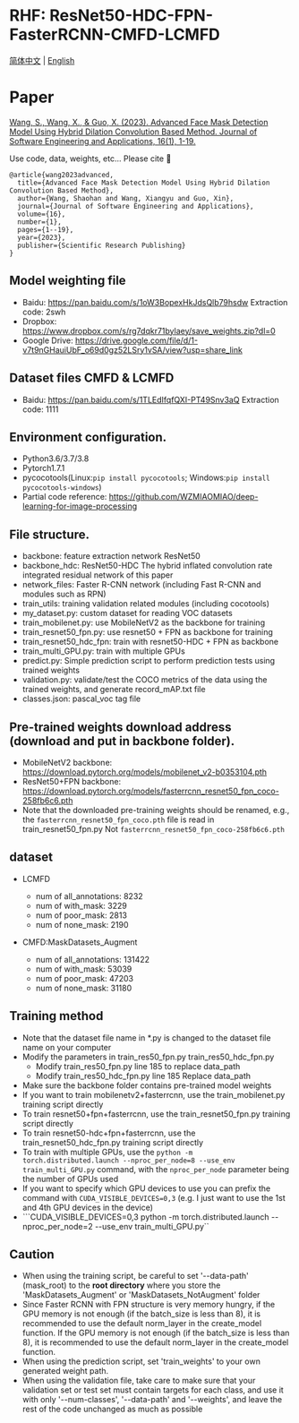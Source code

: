 # RHF: ResNet50-HDC-FPN-FasterRCNN-CMFD-LCMFD

[简体中文](https://github.com/shiningxy/RHF/blob/master/README_zh.md) | [English](https://github.com/shiningxy/RHF)

# Paper

[Wang, S., Wang, X., & Guo, X. (2023). Advanced Face Mask Detection Model Using Hybrid Dilation Convolution Based Method. Journal of Software Engineering and Applications, 16(1), 1-19.](https://www.scirp.org/pdf/jsea_2023013111424794.pdf)

Use code, data, weights, etc... Please cite 💝
```
@article{wang2023advanced,
  title={Advanced Face Mask Detection Model Using Hybrid Dilation Convolution Based Method},
  author={Wang, Shaohan and Wang, Xiangyu and Guo, Xin},
  journal={Journal of Software Engineering and Applications},
  volume={16},
  number={1},
  pages={1--19},
  year={2023},
  publisher={Scientific Research Publishing}
}
```

## Model weighting file

* Baidu: https://pan.baidu.com/s/1oW3BopexHkJdsQlb79hsdw  Extraction code: 2swh
* Dropbox: https://www.dropbox.com/s/rg7dqkr71bylaey/save_weights.zip?dl=0
* Google Drive: https://drive.google.com/file/d/1-v7t9nGHauiUbF_o69d0gz52LSry1vSA/view?usp=share_link

## Dataset files CMFD & LCMFD

* Baidu: https://pan.baidu.com/s/1TLEdIfqfQXI-PT49Snv3aQ  Extraction code: 1111


## Environment configuration.
* Python3.6/3.7/3.8
* Pytorch1.7.1
* pycocotools(Linux:``pip install pycocotools``; Windows:``pip install pycocotools-windows``)
* Partial code reference: https://github.com/WZMIAOMIAO/deep-learning-for-image-processing

## File structure.
* backbone: feature extraction network ResNet50
* backbone_hdc: ResNet50-HDC The hybrid inflated convolution rate integrated residual network of this paper
* network_files: Faster R-CNN network (including Fast R-CNN and modules such as RPN)
* train_utils: training validation related modules (including cocotools)
* my_dataset.py: custom dataset for reading VOC datasets
* train_mobilenet.py: use MobileNetV2 as the backbone for training
* train_resnet50_fpn.py: use resnet50 + FPN as backbone for training
* train_resnet50_hdc_fpn: train with resnet50-HDC + FPN as backbone
* train_multi_GPU.py: train with multiple GPUs
* predict.py: Simple prediction script to perform prediction tests using trained weights
* validation.py: validate/test the COCO metrics of the data using the trained weights, and generate record_mAP.txt file
* classes.json: pascal_voc tag file


## Pre-trained weights download address (download and put in backbone folder).
* MobileNetV2 backbone: https://download.pytorch.org/models/mobilenet_v2-b0353104.pth
* ResNet50+FPN backbone: https://download.pytorch.org/models/fasterrcnn_resnet50_fpn_coco-258fb6c6.pth
* Note that the downloaded pre-training weights should be renamed, e.g., the ``fasterrcnn_resnet50_fpn_coco.pth`` file is read in train_resnet50_fpn.py
  Not ``fasterrcnn_resnet50_fpn_coco-258fb6c6.pth``
 
 
## dataset

* LCMFD 
  * num of all_annotations: 8232
  * num of with_mask: 3229
  * num of poor_mask: 2813
  * num of none_mask: 2190
        
* CMFD:MaskDatasets_Augment 
  * num of all_annotations: 131422
  * num of with_mask: 53039
  * num of poor_mask: 47203
  * num of none_mask: 31180


## Training method
* Note that the dataset file name in *.py is changed to the dataset file name on your computer
* Modify the parameters in train_res50_fpn.py train_res50_hdc_fpn.py
    * Modify train_res50_fpn.py line 185 to replace data_path
    * Modify train_res50_hdc_fpn.py line 185 Replace data_path
* Make sure the backbone folder contains pre-trained model weights
* If you want to train mobilenetv2+fasterrcnn, use the train_mobilenet.py training script directly
* To train resnet50+fpn+fasterrcnn, use the train_resnet50_fpn.py training script directly
* To train resnet50-hdc+fpn+fasterrcnn, use the train_resnet50_hdc_fpn.py training script directly
* To train with multiple GPUs, use the ``python -m torch.distributed.launch --nproc_per_node=8 --use_env train_multi_GPU.py`` command, with the ``nproc_per_node`` parameter being the number of GPUs used
* If you want to specify which GPU devices to use you can prefix the command with ``CUDA_VISIBLE_DEVICES=0,3`` (e.g. I just want to use the 1st and 4th GPU devices in the device)
* ```CUDA_VISIBLE_DEVICES=0,3 python -m torch.distributed.launch --nproc_per_node=2 --use_env train_multi_GPU.py``

## Caution
* When using the training script, be careful to set '--data-path' (mask_root) to the **root directory** where you store the 'MaskDatasets_Augment' or 'MaskDatasets_NotAugment' folder
* Since Faster RCNN with FPN structure is very memory hungry, if the GPU memory is not enough (if the batch_size is less than 8), it is recommended to use the default norm_layer in the create_model function.
  If the GPU memory is not enough (if the batch_size is less than 8), it is recommended to use the default norm_layer in the create_model function.
* When using the prediction script, set 'train_weights' to your own generated weight path.
* When using the validation file, take care to make sure that your validation set or test set must contain targets for each class, and use it with only '--num-classes', '--data-path' and '--weights', and leave the rest of the code unchanged as much as possible
